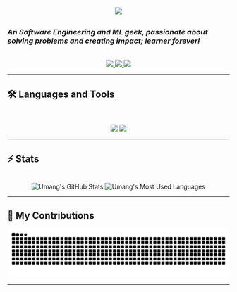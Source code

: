 <!--- 
<div align="center"> 
  <p>Visitor count</p>
  <img src="https://profile-counter.glitch.me/{YOUmangg}/count.svg" alt="Visitor's Count" />
</div> 
--->

<h1 align="center">
    <img src="https://readme-typing-svg.herokuapp.com/?font=Pacifico&size=48&center=true&vCenter=true&width=500&height=70&color=d10ffc&duration=3000&lines=Hi+There!+👋;+I'm+Umang+Lal!;" />
</h1>

### *An Software Engineering and ML geek, passionate about solving problems and creating impact; learner forever!*

<br>

<div align="center">
  <a href="lalumang03@gmail.com">
    <img src="https://img.shields.io/badge/Gmail-333333?style=for-the-badge&logo=gmail&logoColor=red" />
  </a>
  <a href="https://linkedin.com/in/umanglal" target="_blank">
    <img src="https://img.shields.io/badge/LinkedIn-0077B5?style=for-the-badge&logo=linkedin&logoColor=white" target="_blank" />
  </a>
  <a href="https://x.com/Umang_lal" target="_blank">
    <img src="https://img.shields.io/badge/-000000?style=for-the-badge&logo=X&logoColor=white" target="_blank" />
  </a>
</div>

<hr>

## 🛠️ Languages and Tools

<br>

<p align="center">
  <img src="https://skillicons.dev/icons?i=python,cpp,c,pytorch,tensorflow,java,spring,ts,nextjs,postgres"/>
  <img src="https://skillicons.dev/icons?i=nodejs,react,mongodb,html,css,tailwind,js,git,postman,figma"/>
</p>

<hr>

## ⚡️ Stats

<br>

<div align="center">
  <img width="390" src="https://github-readme-stats.vercel.app/api?username=YOUmangg&theme=radical&count_private=true&show_icons=true&rank_icon=github&locale=en&border_radius=20&border_color=58a6ff" alt="Umang's GitHub Stats" />
  <img width="325" src="https://github-readme-stats.vercel.app/api/top-langs?username=YOUmangg&theme=radical&layout=donut&hide=css&langs_count=8&border_radius=20&border_color=58a6ff&show_icons=true&locale=en" alt="Umang's Most Used Languages" />
</div>
<hr>

## 🐍 My Contributions

<div align="center">
  <picture>
    <source media="(prefers-color-scheme: dark)" srcset="https://raw.githubusercontent.com/YOUmangg/YOUmangg/output/github-contribution-grid-snake-dark.svg" />
    <source media="(prefers-color-scheme: light)" srcset="https://raw.githubusercontent.com/YOUmangg/YOUmangg/output/github-contribution-grid-snake.svg" />
    <img alt="github-snake" src="https://raw.githubusercontent.com/YOUmangg/YOUmangg/output/github-contribution-grid-snake.svg" />
  </picture>
</div>

<hr>

<!---
YOUmangg/YOUmangg is a ✨ special ✨ repository because its `README.md` (this file) appears on your GitHub profile.
You can click the Preview link to take a look at your changes.
--->
